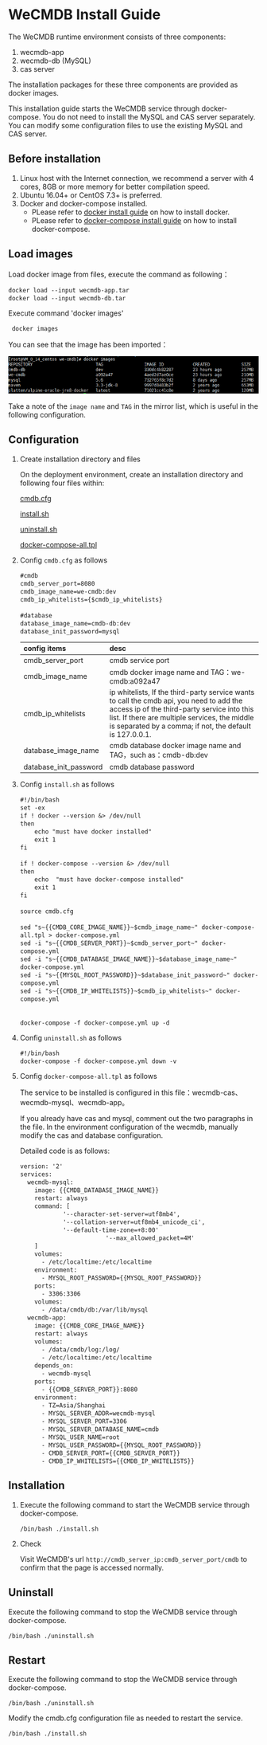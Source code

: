 # WeCMDB Install Guide


The WeCMDB runtime environment consists of three components: 

1. wecmdb-app
2. wecmdb-db (MySQL)
3. cas server

The installation packages for these three components are provided as docker images.

This installation guide starts the WeCMDB service through docker-compose. You do not need to install the MySQL and CAS server separately. You can modify some configuration files to use the existing MySQL and CAS server.


## Before installation
1. Linux host with the Internet connection, we recommend a server with 4 cores, 8GB or more memory for better compilation speed.
2. Ubuntu 16.04+ or CentOS 7.3+ is preferred.
3. Docker and docker-compose installed.
     - PLease refer to [docker install guide](https://github.com/WeBankPartners/we-cmdb/blob/master/cmdb-wiki/docs/install/docker_install_guide_en.md) on how to install docker.
     - PLease refer to [docker-compose install guide](https://github.com/WeBankPartners/we-cmdb/blob/master/cmdb-wiki/docs/install/docker-compose_install_guide_en.md) on how to install docker-compose.


## Load images

   Load docker image from files, execute the command as following：

   ```shell script
   docker load --input wecmdb-app.tar
   docker load --input wecmdb-db.tar 
   ```

   Execute command 'docker images'

   ```shell script
	docker images
   ```

   You can see that the image has been imported：

   ![wecmdb_images](images/wecmdb_images.png)

   Take a note of the `image name` and `TAG` in the mirror list, which is useful in the following configuration.

## Configuration
1. Create installation directory and files
	
	On the deployment environment, create an installation directory and following four files within:

	[cmdb.cfg](../../../build/cmdb.cfg)

	[install.sh](../../../build/install.sh)

	[uninstall.sh](../../../build/uninstall.sh)

	[docker-compose-all.tpl](../../../build/docker-compose-all.tpl)

2. Config `cmdb.cfg` as follows

	```
	#cmdb
	cmdb_server_port=8080
	cmdb_image_name=we-cmdb:dev
	cmdb_ip_whitelists={$cmdb_ip_whitelists}

	#database
	database_image_name=cmdb-db:dev
	database_init_password=mysql
	```

	 config items             |desc
	 -------------------------|--------------------
	 cmdb_server_port         |cmdb service port
	 cmdb_image_name          |cmdb docker image name and TAG：we-cmdb:a092a47
	 cmdb_ip_whitelists       |ip whitelists, If the third-party service wants to call the cmdb api, you need to add the access ip of the third-party service into this list. If there are multiple services, the middle is separated by a comma; if not, the default is 127.0.0.1.
	 database_image_name      |cmdb database docker image name and TAG，such as：cmdb-db:dev
	 database_init_password   |cmdb database password


3. Config `install.sh` as follows

	```shell script
	#!/bin/bash
	set -ex
	if ! docker --version &> /dev/null
	then
	    echo "must have docker installed"
	    exit 1
	fi
	
	if ! docker-compose --version &> /dev/null
	then
	    echo  "must have docker-compose installed"
	    exit 1
	fi
	
	source cmdb.cfg
	
	sed "s~{{CMDB_CORE_IMAGE_NAME}}~$cmdb_image_name~" docker-compose-all.tpl > docker-compose.yml
	sed -i "s~{{CMDB_SERVER_PORT}}~$cmdb_server_port~" docker-compose.yml  
	sed -i "s~{{CMDB_DATABASE_IMAGE_NAME}}~$database_image_name~" docker-compose.yml  
	sed -i "s~{{MYSQL_ROOT_PASSWORD}}~$database_init_password~" docker-compose.yml 
	sed -i "s~{{CMDB_IP_WHITELISTS}}~$cmdb_ip_whitelists~" docker-compose.yml
	
	
	docker-compose -f docker-compose.yml up -d
	```

4. Config `uninstall.sh` as follows

	```shell script
	#!/bin/bash
	docker-compose -f docker-compose.yml down -v
	```

5. Config `docker-compose-all.tpl` as follows
	
	The service to be installed is configured in this file：wecmdb-cas、wecmdb-mysql、wecmdb-app。

	If you already have cas and mysql, comment out the two paragraphs in the file. In the environment configuration of the wecmdb, manually modify the cas and database configuration.
	
	Detailed code is as follows:

	```
	version: '2'
	services:
	  wecmdb-mysql:
	    image: {{CMDB_DATABASE_IMAGE_NAME}}
	    restart: always
	    command: [
	            '--character-set-server=utf8mb4',
	            '--collation-server=utf8mb4_unicode_ci',
	            '--default-time-zone=+8:00'
							'--max_allowed_packet=4M'
	    ]
	    volumes:
	      - /etc/localtime:/etc/localtime
	    environment:
	      - MYSQL_ROOT_PASSWORD={{MYSQL_ROOT_PASSWORD}}
	    ports:
	      - 3306:3306
	    volumes:
	      - /data/cmdb/db:/var/lib/mysql
	  wecmdb-app:
	    image: {{CMDB_CORE_IMAGE_NAME}}
	    restart: always
	    volumes:
	      - /data/cmdb/log:/log/
	      - /etc/localtime:/etc/localtime
	    depends_on:
	      - wecmdb-mysql
	    ports:
	      - {{CMDB_SERVER_PORT}}:8080
	    environment:
	      - TZ=Asia/Shanghai
	      - MYSQL_SERVER_ADDR=wecmdb-mysql
	      - MYSQL_SERVER_PORT=3306
	      - MYSQL_SERVER_DATABASE_NAME=cmdb
	      - MYSQL_USER_NAME=root
	      - MYSQL_USER_PASSWORD={{MYSQL_ROOT_PASSWORD}}
	      - CMDB_SERVER_PORT={{CMDB_SERVER_PORT}}
	      - CMDB_IP_WHITELISTS={{CMDB_IP_WHITELISTS}}
	```

## Installation
1. Execute the following command to start the WeCMDB service through docker-compose.
	
	```shell script
	/bin/bash ./install.sh
	```
 
2. Check

	Visit WeCMDB's url `http://cmdb_server_ip:cmdb_server_port/cmdb` to confirm that the page is accessed normally.
	

## Uninstall
Execute the following command to stop the WeCMDB service through docker-compose.

```shell script
/bin/bash ./uninstall.sh
```

## Restart
Execute the following command to stop the WeCMDB service through docker-compose.

```shell script
/bin/bash ./uninstall.sh
```

Modify the cmdb.cfg configuration file as needed to restart the service.

```shell script
/bin/bash ./install.sh
```
